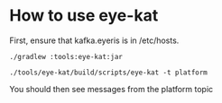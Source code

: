 # How to use eye-kat

First, ensure that kafka.eyeris is in /etc/hosts.

`./gradlew :tools:eye-kat:jar`

`./tools/eye-kat/build/scripts/eye-kat -t platform`

You should then see messages from the platform topic
